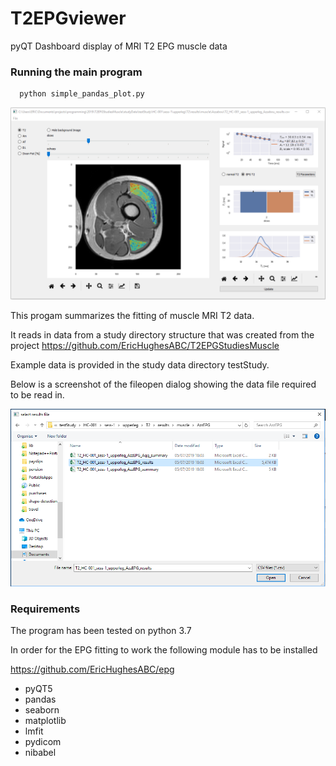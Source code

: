 # T2EPGviewer
pyQT Dashboard display of MRI T2 EPG muscle data

### Running the main program

```
  python simple_pandas_plot.py
```

![alt text](screenshot.png "Logo Title Text 1")

This progam summarizes the fitting of muscle MRI T2 data. 

It reads in data from a study directory structure that was created from the project https://github.com/EricHughesABC/T2EPGStudiesMuscle

Example data is provided in the study data directory testStudy.

Below is a screenshot of the fileopen dialog showing the data file required to be read in.

![open file directory](openDialog.png "Read in data set" )

### Requirements

The program has been tested on python 3.7

In order for the EPG fitting to work the following module has to be installed

https://github.com/EricHughesABC/epg

- pyQT5
- pandas
- seaborn
- matplotlib
- lmfit
- pydicom
- nibabel

